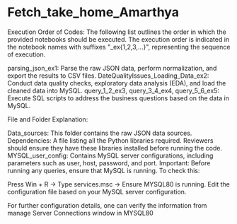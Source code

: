 # Fetch_take_home_Amarthya

Execution Order of Codes:
The following list outlines the order in which the provided notebooks should be executed. The execution order is indicated in the notebook names with suffixes "_ex{1,2,3,...}", representing the sequence of execution.

parsing_json_ex1: Parse the raw JSON data, perform normalization, and export the results to CSV files.
DateQualityIssues_Loading_Data_ex2: Conduct data quality checks, exploratory data analysis (EDA), and load the cleaned data into MySQL.
query_1_2_ex3, query_3_4_ex4, query_5_6_ex5: Execute SQL scripts to address the business questions based on the data in MySQL.

File and Folder Explanation:

Data_sources: This folder contains the raw JSON data sources.
Dependencies: A file listing all the Python libraries required. Reviewers should ensure they have these libraries installed before running the code.
MYSQL_user_config: Contains MySQL server configurations, including parameters such as user, host, password, and port.
Important:
Before running any queries, ensure that MySQL is running.
To check this:

Press Win + R -> Type services.msc -> Ensure MYSQL80 is running.
Edit the configuration file based on your MySQL server configuration.

For further configuration details, one can verify the information from manage Server Connections window in MYSQL80

